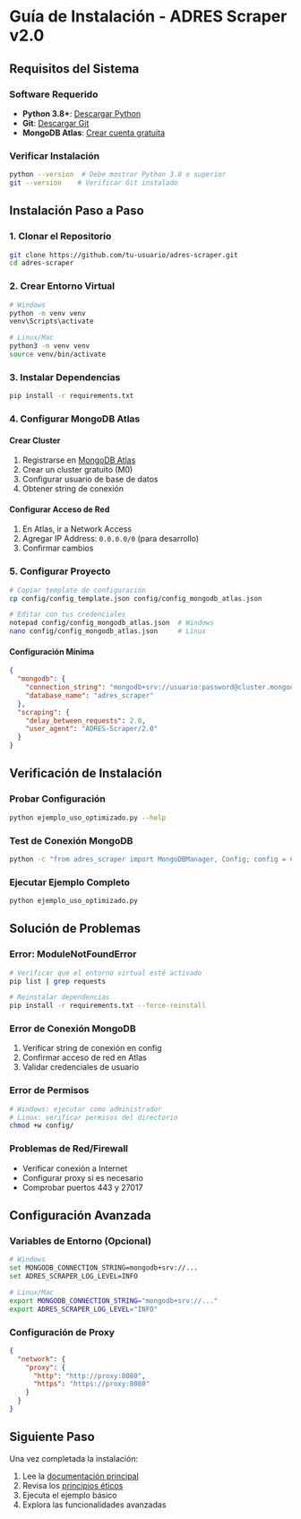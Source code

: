 # Guía de Instalación - ADRES Scraper v2.0

## Requisitos del Sistema

### Software Requerido
- **Python 3.8+**: [Descargar Python](https://www.python.org/downloads/)
- **Git**: [Descargar Git](https://git-scm.com/downloads)
- **MongoDB Atlas**: [Crear cuenta gratuita](https://www.mongodb.com/cloud/atlas)

### Verificar Instalación
```bash
python --version  # Debe mostrar Python 3.8 o superior
git --version    # Verificar Git instalado
```

## Instalación Paso a Paso

### 1. Clonar el Repositorio
```bash
git clone https://github.com/tu-usuario/adres-scraper.git
cd adres-scraper
```

### 2. Crear Entorno Virtual
```bash
# Windows
python -m venv venv
venv\Scripts\activate

# Linux/Mac
python3 -m venv venv
source venv/bin/activate
```

### 3. Instalar Dependencias
```bash
pip install -r requirements.txt
```

### 4. Configurar MongoDB Atlas

#### Crear Cluster
1. Registrarse en [MongoDB Atlas](https://www.mongodb.com/cloud/atlas)
2. Crear un cluster gratuito (M0)
3. Configurar usuario de base de datos
4. Obtener string de conexión

#### Configurar Acceso de Red
1. En Atlas, ir a Network Access
2. Agregar IP Address: `0.0.0.0/0` (para desarrollo)
3. Confirmar cambios

### 5. Configurar Proyecto
```bash
# Copiar template de configuración
cp config/config_template.json config/config_mongodb_atlas.json

# Editar con tus credenciales
notepad config/config_mongodb_atlas.json  # Windows
nano config/config_mongodb_atlas.json     # Linux
```

#### Configuración Mínima
```json
{
  "mongodb": {
    "connection_string": "mongodb+srv://usuario:password@cluster.mongodb.net/",
    "database_name": "adres_scraper"
  },
  "scraping": {
    "delay_between_requests": 2.0,
    "user_agent": "ADRES-Scraper/2.0"
  }
}
```

## Verificación de Instalación

### Probar Configuración
```bash
python ejemplo_uso_optimizado.py --help
```

### Test de Conexión MongoDB
```bash
python -c "from adres_scraper import MongoDBManager, Config; config = Config.from_file('config/config_mongodb_atlas.json'); db = MongoDBManager(config); print('✅ Conexión exitosa' if db.connect() else '❌ Error de conexión')"
```

### Ejecutar Ejemplo Completo
```bash
python ejemplo_uso_optimizado.py
```

## Solución de Problemas

### Error: ModuleNotFoundError
```bash
# Verificar que el entorno virtual esté activado
pip list | grep requests

# Reinstalar dependencias
pip install -r requirements.txt --force-reinstall
```

### Error de Conexión MongoDB
1. Verificar string de conexión en config
2. Confirmar acceso de red en Atlas
3. Validar credenciales de usuario

### Error de Permisos
```bash
# Windows: ejecutar como administrador
# Linux: verificar permisos del directorio
chmod +w config/
```

### Problemas de Red/Firewall
- Verificar conexión a Internet
- Configurar proxy si es necesario
- Comprobar puertos 443 y 27017

## Configuración Avanzada

### Variables de Entorno (Opcional)
```bash
# Windows
set MONGODB_CONNECTION_STRING=mongodb+srv://...
set ADRES_SCRAPER_LOG_LEVEL=INFO

# Linux/Mac
export MONGODB_CONNECTION_STRING="mongodb+srv://..."
export ADRES_SCRAPER_LOG_LEVEL="INFO"
```

### Configuración de Proxy
```json
{
  "network": {
    "proxy": {
      "http": "http://proxy:8080",
      "https": "https://proxy:8080"
    }
  }
}
```

## Siguiente Paso

Una vez completada la instalación:
1. Lee la [documentación principal](README.md)
2. Revisa los [principios éticos](docs/principios_eticos.md)
3. Ejecuta el ejemplo básico
4. Explora las funcionalidades avanzadas